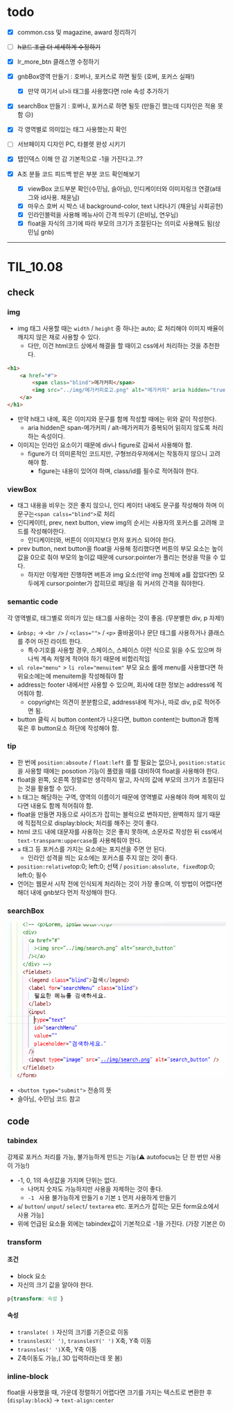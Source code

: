 # todo

- [x] common.css 및 magazine, award 정리하기
- [ ] ~~h코드 조금 더 세세하게 수정하기~~
- [x] lr_more_btn 클래스명 수정하기
- [x] gnbBox영역 만들기 : 호버나, 포커스로 하면 될듯 (호버, 포커스 실패!)
  - [x] 만약 여기서 ul>li 태그를 사용했다면 role 속성 추가하기
- [x] searchBox 만들기 : 호버나, 포커스로 하면 될듯 (만들긴 했는데 디자인은 적용 못함 😥)
- [x] 각 영역별로 의미있는 태그 사용했는지 확인
- [ ] 서브페이지 디자인 PC, 타블렛 완성 시키기
- [x] 탭인덱스 이해 안 감 기본적으로 -1을 가진다고..??



- [x] A조 분들 코드 피드백 받은 부분 코드 확인해보기
  - [x] viewBox 코드부분 확인(수민님, 슬아님), 인디케이터와 이미지링크 연결(a태그와 id사용. 채윤님)
  - [x] 마우스 호버 시 박스 내 background-color, text 나타나기 (채윤님 사회공헌)
  - [x] 인라인블럭을 사용해 메뉴사이 간격 띄우기 (은비님, 연우님)
  - [x] float을 자식의 크기에 따라 부모의 크기가 조절된다는 의미로 사용해도 됨(상민님 gnb)

---

# TIL_10.08
<div id="til_1008"></div>

## check

### img

- img 태그 사용할 때는 `width` / `height` 중 하나는 auto; 로 처리해야 이미지 배율이 깨지지 않은 채로 사용할 수 있다.
  - 다만, 이건 html코드 상에서 해결을 할 때이고 css에서 처리하는 것을 추천한다.

```html
<h1>
    <a href="#">
    	<span class="blind">메가커피</span>
        <img src="../img/메가커피로고.png" alt="메가커피" aria hidden="true">
    </a>
</h1>
```

- 만약 h태그 내에, 혹은 이미지와 문구를 함께 작성할 때에는 위와 같이 작성한다.
  - aria hidden은 span-메가커피 / alt-메가커피가 중복되어 읽히지 않도록 처리하는 속성이다.
- 이미지는 인라인 요소이기 때문에 div나 figure로 감싸서 사용해야 함.
  - figure가 더 의미론적인 코드지만, 구형브라우저에서는 작동하지 않으니 고려해야 함.
    - figure는 내용이 있어야 하며, class/id를 필수로 적어줘야 한다.



### viewBox

- 태그 내용을 비우는 것은 좋지 않으니, 인디 케이터 내에도 문구를 작성해야 하며 이 문구는`<span calss="blind">`로 처리
- 인디케이터, prev, next button, view img의 순서는 사용자의 포커스를 고려해 코드를 작성해야한다.
  - 인디케이터와, 버튼이 이미지보다 먼저 포커스 되어야 한다.
- prev button, next button을 float을 사용해 정리했다면 버튼의 부모 요소는 높이값을 0으로 줘야 부모의 높이값 때문에 cursor:pointer가 풀리는 현상을 막을 수 있다.
  - 하지만 이렇게만 진행하면 버튼과 img 요소(만약 img 전체에 a를 잡았다면) 모두에게 cursor:pointer가 잡히므로 패딩을 줘 커서의 간격을 줘야한다.





### semantic code

각 영역별로, 태그별로 의미가 있는 태그를 사용하는 것이 좋음. (무분별한 div, p 자제!)



- `&nbsp;` → `<br />` / `<class="">` / `<p>` 줄바꿈이나 문단 태그를 사용하거나 클래스를 주어 마진 라이트 한다.
  - 특수기호를 사용할 경우, 스페이스, 스페이스 이런 식으로 읽을 수도 있으며 하나씩 계속 저렇게 적어야 하기 때문에 비합리적임
- `ul role="menu"`   >  `li role="menuitem"` 부모 요소 롤에 menu를 사용했다면 하위요소에는에 menuitem을 작성해줘야 함
- address는 footer 내에서만 사용할 수 있으며, 회사에 대한 정보는 address에 적어줘야 함.
  - copyright는 의견이 분분함으로,  address내에 적거나, 따로 div, p로 적어주면 됨.
- button 클릭 시 button content가 나온다면, button content는 button과 함께 묶은 후 button요소 하단에 작성해야 함.

### tip

- 한 번에 `position:absoute` / `float:left` 를 할 필요는 없으나, `position:static`을 사용할 때에는 posotion 기능이 풀렸을 때를 대비하여 float을 사용해야 한다.
- float을 왼쪽, 오른쪽 정렬로만 생각하지 말고, 자식의 값에 부모의 크기가 조절된다는 것을 활용할 수 있다.
- `h` 태그는 해당하는 구역, 영역의 이름이기 때문에 영역별로 사용해야 하며 제목이 있다면 내용도 함께 적어줘야 함.
- float을 만들면 자동으로 사이즈가 잡히는 블럭으로 변하지만, 완벽하지 않기 때문에 직접적으로 display:block; 처리를 해주는 것이 좋다.
- html 코드 내에 대문자를 사용하는 것은 좋지 못하며, 소문자로 작성한 뒤 css에서 `text-transparm:uppercase`를 사용해줘야 한다.
- `a` 태그 등 포커스를 가지는 요소에는 포지션을 주면 안 된다.
  - 인라인 성격을 띄는 요소에는 포커스를 주지 않는 것이 좋다.
- `position:relative`top:0; left:0; 선택 / `position:absolute, fixed`top:0; left:0;  필수
- 언어는 웹문서 시작 전에 인식되게 처리하는 것이 가장 좋으며, 이 방법이 어렵다면 해더 내에 gnb보다 먼저 작성해야 한다.



### searchBox

![](img/html_basic/htmlCode_img15.png)

- `<button type="submit">` 전송의 뜻
- 슬아님, 수민님 코드 참고





## code

### tabindex

강제로 포커스 처리를 가능, 불가능하게 만드는 기능(:warning: autofocus는 단 한 번만 사용이 가능!)

- -1, 0, 1의 속성값을 가지며 단위는 없다.
  - 나머지 숫자도 가능하지만 사용을 자제하는 것이 좋다.
  - `-1 ` 사용 불가능하게 만들기 `0` 기본 `1` 먼저 사용하게 만들기
- `a`/ `button`/ `unput`/ `select`/ `textarea` etc. 포커스가 잡히는 모든 form요소에서 사용 가능]
- 위에 언급된 요소들 외에는 tabindex값이 기본적으로 -1을 가진다. (가장 기본은 0)

### transform

#### 조건

- block 요소
- 자신의 크기 값을 알아야 한다.

```css
p{transform: 속성 }
```

#### 속성

- `translate( )` 자신의 크기를 기준으로 이동
- `trasnslesX(' ')`, `trasnslesY(' ')` X축, Y축 이동
- `trasnsles(' ')`X축, Y축 이동
- Z축이동도 가능,( 3D 입력하라는데 못 봄)

### inline-block

float을 사용했을 때, 가운데 정렬하기 어렵다면 크기를 가지는 텍스트로 변환한 후(`display:block`) → `text-align:center`



